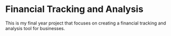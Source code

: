 # Financial Tracking and Analysis

This is my final year project that focuses on creating a financial tracking and analysis tool for businesses.
